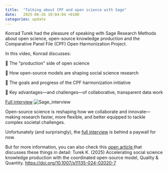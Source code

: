 ```yaml
---
title:  "Talking about CPF and open science with Sage"
date:   2025-06-26 10:04:04 +0100
categories: update
---
```


Konrad Turek had the pleasure of speaking with Sage Research Methods about open science, open-source knowledge production and the Comparative Panel File (CPF) Open Harmonization Project.

In this video, Konrad discusses:

 🔹 The "production" side of open science 
 
 🔹 How open-source models are shaping social science research
 
 🔹 The goals and progress of the CPF harmonization initiative
 
 🔹 Key advantages—and challenges—of collaborative, transparent data work

<ins>[Full interview](https://methods.sagepub.com/video/konrad-turek-discusses-open-source-knowledge-production)</ins>
![Sage_interview](/assets/images/Sage_interview.png)

Open-source science is reshaping how we collaborate and innovate—making research faster, more flexible, and better equipped to tackle complex societal challenges.


Unfortunately (and surprisingly), the <ins>[full interview](https://methods.sagepub.com/video/konrad-turek-discusses-open-source-knowledge-production)</ins> is behind a paywall for now.


But for more information, you can also check this <ins>[open article ](https://lnkd.in/emyZN_HV )</ins> that discusses these things in detail: 
Turek K. (2025) Accelerating social science knowledge production with the coordinated open-source model, Quality & Quantity. https://doi.org/10.1007/s11135-024-02020-7

